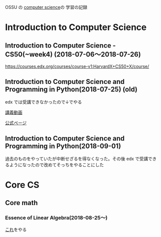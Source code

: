 OSSU の [computer science](https://github.com/ossu/computer-science)の 学習の記録

# Introduction to Computer Science

## Introduction to Computer Science - CS50(~week4) (2018-07-06〜2018-07-26)
https://courses.edx.org/courses/course-v1:HarvardX+CS50+X/course/

## Introduction to Computer Science and Programming in Python(2018-07-25) (old)
edx では受講できなかったので↓でやる

[講義動画](https://www.youtube.com/playlist?list=PLUl4u3cNGP63WbdFxL8giv4yhgdMGaZNA)

[公式ページ](https://ocw.mit.edu/courses/electrical-engineering-and-computer-science/6-0001-introduction-to-computer-science-and-programming-in-python-fall-2016/#)

## Introduction to Computer Science and Programming in Python(2018-09-01)
過去のものをやっていたが中断せざるを得なくなった。その後 edx で受講できるようになったので改めてそっちをやることにした

# Core CS

## Core math

### Essence of Linear Algebra(2018-08-25〜)
[これ](https://www.youtube.com/playlist?list=PLZHQObOWTQDPD3MizzM2xVFitgF8hE_ab)をやる
